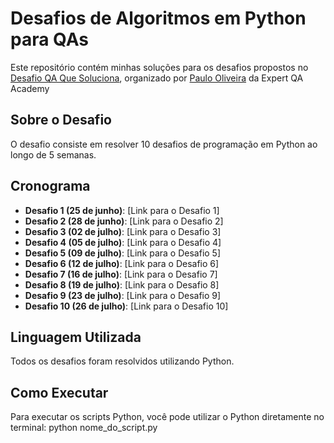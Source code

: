 # Desafios de Algoritmos em Python para QAs

Este repositório contém minhas soluções para os desafios propostos no [Desafio QA Que Soluciona](https://github.com/paulocoliveira/desafio-qa-que-soluciona), organizado por [Paulo Oliveira](https://www.linkedin.com/in/pcesar/) da Expert QA Academy

## Sobre o Desafio

O desafio consiste em resolver 10 desafios de programação em Python ao longo de 5 semanas.

## Cronograma

- **Desafio 1 (25 de junho)**: [Link para o Desafio 1]
- **Desafio 2 (28 de junho)**: [Link para o Desafio 2]
- **Desafio 3 (02 de julho)**: [Link para o Desafio 3]
- **Desafio 4 (05 de julho)**: [Link para o Desafio 4]
- **Desafio 5 (09 de julho)**: [Link para o Desafio 5]
- **Desafio 6 (12 de julho)**: [Link para o Desafio 6]
- **Desafio 7 (16 de julho)**: [Link para o Desafio 7]
- **Desafio 8 (19 de julho)**: [Link para o Desafio 8]
- **Desafio 9 (23 de julho)**: [Link para o Desafio 9]
- **Desafio 10 (26 de julho)**: [Link para o Desafio 10]

## Linguagem Utilizada

Todos os desafios foram resolvidos utilizando Python.

## Como Executar

Para executar os scripts Python, você pode utilizar o Python diretamente no terminal:
python nome_do_script.py
